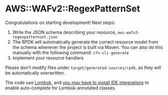 # AWS::WAFv2::RegexPatternSet

Congratulations on starting development! Next steps:

1. Write the JSON schema describing your resource, `aws-wafv2-regexpatternset.json`
2. The RPDK will automatically generate the correct resource model from the
   schema whenever the project is built via Maven. You can also do this manually
   with the following command: `cfn-cli generate`
3. Implement your resource handlers


Please don't modify files under `target/generated-sources/rpdk`, as they will be
automatically overwritten.

The code use [Lombok](https://projectlombok.org/), and [you may have to install
IDE integrations](https://projectlombok.org/) to enable auto-complete for
Lombok-annotated classes.
